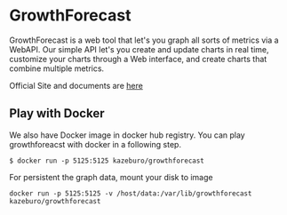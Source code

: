 # GrowthForecast

GrowthForecast is a web tool that let's you graph all sorts of metrics via a WebAPI. Our simple API let's you create and update charts in real time, customize your charts through a Web interface, and create charts that combine multiple metrics.

Official Site and documents are [here](http://kazeburo.github.io/GrowthForecast/)

## Play with Docker

We also have Docker image in docker hub registry. You can play growthforeacst with docker in a following step.

```
$ docker run -p 5125:5125 kazeburo/growthforecast
```

For persistent the graph data, mount your disk to image

```
docker run -p 5125:5125 -v /host/data:/var/lib/growthforecast kazeburo/growthforecast
```




